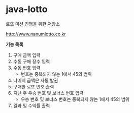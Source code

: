 # java-lotto
로또 미션 진행을 위한 저장소

http://www.nanumlotto.co.kr

**기능 목록**

1. 구매 금액 입력
2. 수동 구매 장수 입력
3. 수동 번호 입력
   - 번호는 중복되지 않는 1에서 45의 범위
4. 나머지 금액은 자동 발권
5. 구매한 로또 번호 출력
6. 지난 주 우승 번호 및 보너스 번호 입력
   - 우승 번호 및 보너스 번호는 중복되지 않는 1에서 45의 범위
7. 결과 및 수익률 출력